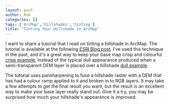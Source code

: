 ```yaml
---
layout: post
author: Rob
categories: []
tags: ['ArcMap','hillshades','tinting']
title: "Tinting Your Hillshade in ArcMap"
---
```

I want to share a tutorial that I read on tinting a hillshade in ArcMap. The tutorial is available at the following [ESRI Blog post](http://blogs.esri.com/esri/arcgis/2012/03/08/an-alternative-to-overlaying-layer-tints-on-hillshades/). I've used this technique in the past, and it's a great way to keep your base map crisp and colourful [crisp example](http://downloads2.esri.com/MappingCenter2007/blog/Mar12Images/PS2_UsingFunctions.png), instead of the typical dull appearance produced when a semi-transparent DEM layer is placed over a hillshade [dull example](http://downloads2.esri.com/MappingCenter2007/blog/Mar12Images/PS2_OverlayWithTransparency.png).

The tutorial uses pansharpening to fuse a hillshade raster with a DEM that has had a colour ramp applied to it and broken in to RGB layers. It may take a few attempts to get the final result you want, but the result is an excellent way to make your base layer really stand out. Give it a try, you may be surprised how much your hillshade's appearance is improved.
